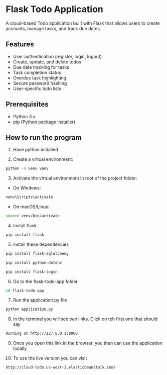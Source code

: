# Flask Todo Application

A cloud-based Todo application built with Flask that allows users to create accounts, manage tasks, and track due dates.

## Features
- User authentication (register, login, logout)
- Create, update, and delete todos
- Due date tracking for tasks
- Task completion status
- Overdue task highlighting
- Secure password hashing
- User-specific todo lists

## Prerequisites
- Python 3.x
- pip (Python package installer)

## How to run the program

1. Have python installed

2. Create a virtual environment:
```bash
python -m venv venv
```

3. Activate the virtual environment in root of the project folder:
- On Windows:
```bash
venv\Scripts\activate
```
- On macOS/Linux:
```bash
source venv/bin/activate
```

4. Install flask
```bash
pip install flask
```

5. Install these dependencies
```bash
pip install flask-sqlalchemy
```
```bash
pip install python-dotenv
```
```bash
pip install flask-login
```

6. Go to the flask-todo-app folder
```bash
cd flask-todo-app
```

7. Run the application.py file
```bash
python application.py
```
8. In the terminal you will see two links. Click on teh first one that should say
```bash
Running on http://127.0.0.1:8000
```
9. Once you open this link in the browser, you then can use the application locally.

10. To use the live version you can visit
```bash
http://cloud-todo.us-west-2.elasticbeanstalk.com/
```
